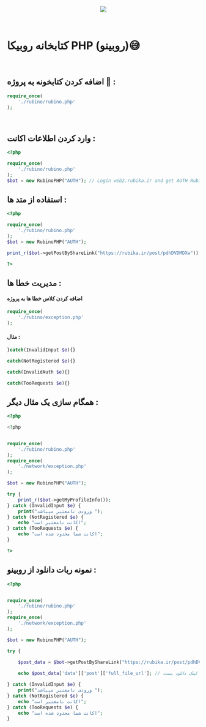 <p align="center">
<a href='https://web.rubika.ir' target="_blank">
<img src='https://bahramali.ir/img/rubika.logo.svg'></img></a></p>
<br />
</p>

# کتابخانه روبیکا  PHP  (روبینو)😅
<br/>



## اضافه کردن کتابخونه به پروژه 🎊 :
```php
require_once(
    './rubino/rubino.php'
);
```

<br>

## وارد کردن اطلاعات اکانت  :
```php
<?php 

require_once(
    './rubino/rubino.php'
);
$bot = new RubinoPHP("َAUTH"); // Login web2.rubika.ir and get AUTH Rubino Tab

```


## استفاده از متد ها  :
```php
<?php 

require_once(
    './rubino/rubino.php'
);
$bot = new RubinoPHP("AUTH");

print_r($bot->getPostByShareLink("https://rubika.ir/post/pdhDVDMDXw"));

?>


```

## مدیریت خطا ها :

#### اضافه کردن کلاس خطا ها به پروژه
```php
require_once(
    './rubino/exception.php'
);
```
#### مثال :

```php
}catch(InvalidInput $e){}

catch(NotRegistered $e){}

catch(InvalidAuth $e){}

catch(TooRequests $e){}
```


## همگام سازی یک مثال دیگر :
```php
<?php 

<?php


require_once(
    './rubino/rubino.php'
);
require_once(
    './network/exception.php'
);

$bot = new RubinoPHP("AUTH");

try {
    print_r($bot->getMyProfileInfo());
} catch (InvalidInput $e) {
    print("ورودی نامعتبر میباشد ");
} catch (NotRegistered $e) {
    echo "اکانت نامعتبر است";
} catch (TooRequests $e) {
    echo "اکانت شما محدود شده است";
}

?>


```


## نمونه ربات دانلود از روبینو :
```php
<?php


require_once(
    './rubino/rubino.php'
);
require_once(
    './network/exception.php'
);

$bot = new RubinoPHP("AUTH");

try {

    $post_data = $bot->getPostByShareLink("https://rubika.ir/post/pdhDVDMDXw");
    
    echo $post_data['data']['post']['full_file_url']; // لینک دانلود پست 

} catch (InvalidInput $e) {
    print("ورودی نامعتبر میباشد ");
} catch (NotRegistered $e) {
    echo "اکانت نامعتبر است";
} catch (TooRequests $e) {
    echo "اکانت شما محدود شده است";
}



``` 



